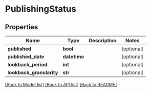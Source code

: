 # PublishingStatus

## Properties
Name | Type | Description | Notes
------------ | ------------- | ------------- | -------------
**published** | **bool** |  | [optional] 
**published_date** | **datetime** |  | [optional] 
**lookback_period** | **int** |  | [optional] 
**lookback_granularity** | **str** |  | [optional] 

[[Back to Model list]](../README.md#documentation-for-models) [[Back to API list]](../README.md#documentation-for-api-endpoints) [[Back to README]](../README.md)

